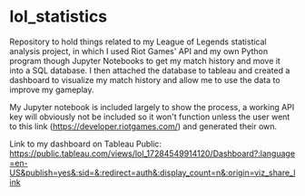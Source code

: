 # lol_statistics

Repository to hold things related to my League of Legends statistical analysis project, in which I used Riot Games' API and my own Python program though Jupyter Notebooks to get my match history and move it into a SQL database. I then attached the database to tableau and created a dashboard to visualize my match history and allow me to use the data to improve my gameplay. 

My Jupyter notebook is included largely to show the process, a working API key will obviously not be included so it won't function unless the user went to this link (https://developer.riotgames.com/) and generated their own. 

Link to my dashboard on Tableau Public:
https://public.tableau.com/views/lol_17284549914120/Dashboard?:language=en-US&publish=yes&:sid=&:redirect=auth&:display_count=n&:origin=viz_share_link
